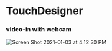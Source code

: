 # TouchDesigner

### video-in with webcam
![Screen Shot 2021-01-03 at 4 12 30 PM](https://user-images.githubusercontent.com/474225/103488974-d6fe4a80-4dde-11eb-992b-d843ac6c0231.png)
